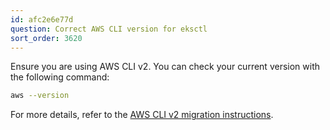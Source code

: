```yaml
---
id: afc2e6e77d
question: Correct AWS CLI version for eksctl
sort_order: 3620
---
```


Ensure you are using AWS CLI v2. You can check your current version with the following command:

```bash
aws --version
```

For more details, refer to the [AWS CLI v2 migration instructions](https://docs.aws.amazon.com/cli/latest/userguide/cliv2-migration-instructions.html).
